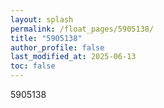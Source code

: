 ```yaml
---
layout: splash
permalink: /float_pages/5905138/
title: "5905138"
author_profile: false
last_modified_at: 2025-06-13
toc: false
---
```

 
5905138
